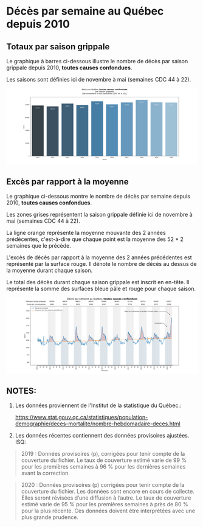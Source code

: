 # Décès par semaine au Québec depuis 2010

## Totaux par saison grippale

Le graphique à barres ci-dessous illustre le nombre de décès par saison grippale depuis 2010, **toutes causes confondues**.

Les saisons sont définies ici de novembre à mai (semaines CDC 44 à 22).

![bar_graph](bar_graph.png)

## Excès par rapport à la moyenne

Le graphique ci-dessous montre le nombre de décès par semaine depuis 2010, **toutes causes confondues**.

Les zones grises représentent la saison grippale définie ici de novembre à mai (semaines CDC 44 à 22).

La ligne orange représente la moyenne mouvante des 2 années prédécentes, 
c'est-à-dire que chaque point est la moyenne des 52 * 2 semaines que le précède.

L'excès de décès par rapport à la moyenne des 2 années précédentes est représenté par la surface rouge. 
Il dénote le nombre de décès au dessus de la moyenne durant chaque saison.

Le total des décès durant chaque saison grippale est inscrit en en-tête. 
Il représente la somme des surfaces bleue pâle et rouge pour chaque saison.

![line_graph](line_graph.png)



## NOTES:
1) Les données proviennent de l'Institut de la statistique du Québec.:
   
   https://www.stat.gouv.qc.ca/statistiques/population-demographie/deces-mortalite/nombre-hebdomadaire-deces.html

2) Les données récentes contiennent des données provisoires ajustées. ISQ:

> 2019 : Données provisoires (p), corrigées pour tenir compte de la couverture du fichier. Le taux de couverture estimé varie de 99 % pour les premières semaines à 96 % pour les dernières semaines avant la correction.

> 2020 : Données provisoires (p) corrigées pour tenir compte de la couverture du fichier. Les données sont encore en cours de collecte. Elles seront révisées d’une diffusion à l’autre. Le taux de couverture estimé varie de 95 % pour les premières semaines à près de 80 % pour la plus récente. Ces données doivent être interprétées avec une plus grande prudence.






